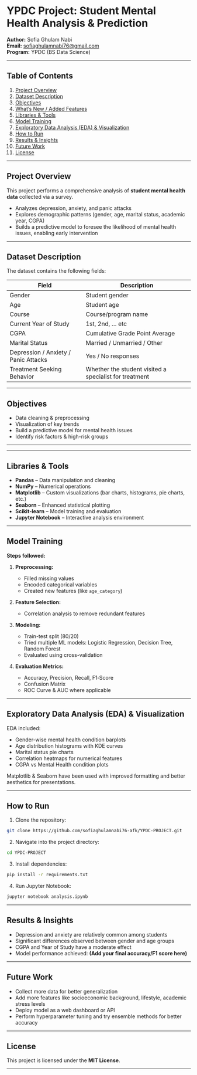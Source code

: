
# YPDC Project: Student Mental Health Analysis & Prediction

**Author:** Sofia Ghulam Nabi  
**Email:** sofiaghulamnabi76@gmail.com  
**Program:** YPDC (BS Data Science)  

---

## Table of Contents

1. [Project Overview](#project-overview)  
2. [Dataset Description](#dataset-description)  
3. [Objectives](#objectives)  
4. [What’s New / Added Features](#whats-new--added-features)  
5. [Libraries & Tools](#libraries--tools)  
6. [Model Training](#model-training)  
7. [Exploratory Data Analysis (EDA) & Visualization](#exploratory-data-analysis-eda--visualization)  
8. [How to Run](#how-to-run)  
9. [Results & Insights](#results--insights)  
10. [Future Work](#future-work)  
11. [License](#license)  

---

## Project Overview

This project performs a comprehensive analysis of **student mental health data** collected via a survey.

- Analyzes depression, anxiety, and panic attacks  
- Explores demographic patterns (gender, age, marital status, academic year, CGPA)  
- Builds a predictive model to foresee the likelihood of mental health issues, enabling early intervention  

---

## Dataset Description

The dataset contains the following fields:

| Field | Description |
|---|---|
| Gender | Student gender |
| Age | Student age |
| Course | Course/program name |
| Current Year of Study | 1st, 2nd, … etc |
| CGPA | Cumulative Grade Point Average |
| Marital Status | Married / Unmarried / Other |
| Depression / Anxiety / Panic Attacks | Yes / No responses |
| Treatment Seeking Behavior | Whether the student visited a specialist for treatment |

---

## Objectives

- Data cleaning & preprocessing  
- Visualization of key trends  
- Build a predictive model for mental health issues  
- Identify risk factors & high-risk groups  

---

---

## Libraries & Tools

- **Pandas** – Data manipulation and cleaning  
- **NumPy** – Numerical operations  
- **Matplotlib** – Custom visualizations (bar charts, histograms, pie charts, etc.)  
- **Seaborn** – Enhanced statistical plotting  
- **Scikit‑learn** – Model training and evaluation  
- **Jupyter Notebook** – Interactive analysis environment  

---

## Model Training

**Steps followed:**

1. **Preprocessing:**  
   - Filled missing values  
   - Encoded categorical variables  
   - Created new features (like `age_category`)  

2. **Feature Selection:**  
   - Correlation analysis to remove redundant features  

3. **Modeling:**  
   - Train-test split (80/20)  
   - Tried multiple ML models: Logistic Regression, Decision Tree, Random Forest  
   - Evaluated using cross-validation  

4. **Evaluation Metrics:**  
   - Accuracy, Precision, Recall, F1‑Score  
   - Confusion Matrix  
   - ROC Curve & AUC where applicable  

---

## Exploratory Data Analysis (EDA) & Visualization

EDA included:

- Gender-wise mental health condition barplots  
- Age distribution histograms with KDE curves  
- Marital status pie charts  
- Correlation heatmaps for numerical features  
- CGPA vs Mental Health condition plots  

Matplotlib & Seaborn have been used with improved formatting and better aesthetics for presentations.

---

## How to Run

1. Clone the repository:  

```bash
git clone https://github.com/sofiaghulamnabi76-afk/YPDC-PROJECT.git
```

2. Navigate into the project directory:  

```bash
cd YPDC-PROJECT
```

3. Install dependencies:  

```bash
pip install -r requirements.txt
```

4. Run Jupyter Notebook:  

```bash
jupyter notebook analysis.ipynb
```

---

## Results & Insights

- Depression and anxiety are relatively common among students  
- Significant differences observed between gender and age groups  
- CGPA and Year of Study have a moderate effect  
- Model performance achieved: **(Add your final accuracy/F1 score here)**  

---

## Future Work

- Collect more data for better generalization  
- Add more features like socioeconomic background, lifestyle, academic stress levels  
- Deploy model as a web dashboard or API  
- Perform hyperparameter tuning and try ensemble methods for better accuracy  

---

## License

This project is licensed under the **MIT License**.

---
